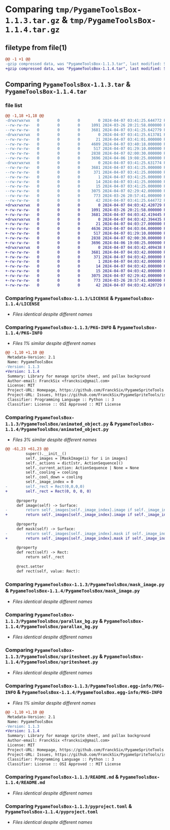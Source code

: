# Comparing `tmp/PygameToolsBox-1.1.3.tar.gz` & `tmp/PygameToolsBox-1.1.4.tar.gz`

## filetype from file(1)

```diff
@@ -1 +1 @@
-gzip compressed data, was "PygameToolsBox-1.1.3.tar", last modified: Sun Apr  7 03:41:25 2024, max compression
+gzip compressed data, was "PygameToolsBox-1.1.4.tar", last modified: Sun Apr  7 04:03:42 2024, max compression
```

## Comparing `PygameToolsBox-1.1.3.tar` & `PygameToolsBox-1.1.4.tar`

### file list

```diff
@@ -1,18 +1,18 @@
-drwxrwxrwx   0        0        0        0 2024-04-07 03:41:25.644772 PygameToolsBox-1.1.3/
--rw-rw-rw-   0        0        0     1091 2024-03-26 20:21:58.000000 PygameToolsBox-1.1.3/LICENSE
--rw-rw-rw-   0        0        0     3681 2024-04-07 03:41:25.642779 PygameToolsBox-1.1.3/PKG-INFO
-drwxrwxrwx   0        0        0        0 2024-04-07 03:41:25.613781 PygameToolsBox-1.1.3/PygameToolsBox/
--rw-rw-rw-   0        0        0       21 2024-04-07 03:41:01.000000 PygameToolsBox-1.1.3/PygameToolsBox/__init__.py
--rw-rw-rw-   0        0        0     4609 2024-04-07 03:40:18.000000 PygameToolsBox-1.1.3/PygameToolsBox/animated_object.py
--rw-rw-rw-   0        0        0      517 2024-04-07 01:29:10.000000 PygameToolsBox-1.1.3/PygameToolsBox/mask_image.py
--rw-rw-rw-   0        0        0     2838 2024-04-07 02:00:30.000000 PygameToolsBox-1.1.3/PygameToolsBox/parallax_bg.py
--rw-rw-rw-   0        0        0     3696 2024-04-06 19:08:25.000000 PygameToolsBox-1.1.3/PygameToolsBox/spritesheet.py
-drwxrwxrwx   0        0        0        0 2024-04-07 03:41:25.631774 PygameToolsBox-1.1.3/PygameToolsBox.egg-info/
--rw-rw-rw-   0        0        0     3681 2024-04-07 03:41:25.000000 PygameToolsBox-1.1.3/PygameToolsBox.egg-info/PKG-INFO
--rw-rw-rw-   0        0        0      371 2024-04-07 03:41:25.000000 PygameToolsBox-1.1.3/PygameToolsBox.egg-info/SOURCES.txt
--rw-rw-rw-   0        0        0        1 2024-04-07 03:41:25.000000 PygameToolsBox-1.1.3/PygameToolsBox.egg-info/dependency_links.txt
--rw-rw-rw-   0        0        0       14 2024-04-07 03:41:25.000000 PygameToolsBox-1.1.3/PygameToolsBox.egg-info/requires.txt
--rw-rw-rw-   0        0        0       15 2024-04-07 03:41:25.000000 PygameToolsBox-1.1.3/PygameToolsBox.egg-info/top_level.txt
--rw-rw-rw-   0        0        0     3075 2024-04-07 02:29:42.000000 PygameToolsBox-1.1.3/README.md
--rw-rw-rw-   0        0        0      773 2024-03-26 20:57:41.000000 PygameToolsBox-1.1.3/pyproject.toml
--rw-rw-rw-   0        0        0       42 2024-04-07 03:41:25.644772 PygameToolsBox-1.1.3/setup.cfg
+drwxrwxrwx   0        0        0        0 2024-04-07 04:03:42.420729 PygameToolsBox-1.1.4/
+-rw-rw-rw-   0        0        0     1091 2024-03-26 20:21:58.000000 PygameToolsBox-1.1.4/LICENSE
+-rw-rw-rw-   0        0        0     3681 2024-04-07 04:03:42.419445 PygameToolsBox-1.1.4/PKG-INFO
+drwxrwxrwx   0        0        0        0 2024-04-07 04:03:42.394435 PygameToolsBox-1.1.4/PygameToolsBox/
+-rw-rw-rw-   0        0        0       21 2024-04-07 04:03:27.000000 PygameToolsBox-1.1.4/PygameToolsBox/__init__.py
+-rw-rw-rw-   0        0        0     4636 2024-04-07 04:03:04.000000 PygameToolsBox-1.1.4/PygameToolsBox/animated_object.py
+-rw-rw-rw-   0        0        0      517 2024-04-07 01:29:10.000000 PygameToolsBox-1.1.4/PygameToolsBox/mask_image.py
+-rw-rw-rw-   0        0        0     2838 2024-04-07 02:00:30.000000 PygameToolsBox-1.1.4/PygameToolsBox/parallax_bg.py
+-rw-rw-rw-   0        0        0     3696 2024-04-06 19:08:25.000000 PygameToolsBox-1.1.4/PygameToolsBox/spritesheet.py
+drwxrwxrwx   0        0        0        0 2024-04-07 04:03:42.409438 PygameToolsBox-1.1.4/PygameToolsBox.egg-info/
+-rw-rw-rw-   0        0        0     3681 2024-04-07 04:03:42.000000 PygameToolsBox-1.1.4/PygameToolsBox.egg-info/PKG-INFO
+-rw-rw-rw-   0        0        0      371 2024-04-07 04:03:42.000000 PygameToolsBox-1.1.4/PygameToolsBox.egg-info/SOURCES.txt
+-rw-rw-rw-   0        0        0        1 2024-04-07 04:03:42.000000 PygameToolsBox-1.1.4/PygameToolsBox.egg-info/dependency_links.txt
+-rw-rw-rw-   0        0        0       14 2024-04-07 04:03:42.000000 PygameToolsBox-1.1.4/PygameToolsBox.egg-info/requires.txt
+-rw-rw-rw-   0        0        0       15 2024-04-07 04:03:42.000000 PygameToolsBox-1.1.4/PygameToolsBox.egg-info/top_level.txt
+-rw-rw-rw-   0        0        0     3075 2024-04-07 02:29:42.000000 PygameToolsBox-1.1.4/README.md
+-rw-rw-rw-   0        0        0      773 2024-03-26 20:57:41.000000 PygameToolsBox-1.1.4/pyproject.toml
+-rw-rw-rw-   0        0        0       42 2024-04-07 04:03:42.420729 PygameToolsBox-1.1.4/setup.cfg
```

### Comparing `PygameToolsBox-1.1.3/LICENSE` & `PygameToolsBox-1.1.4/LICENSE`

 * *Files identical despite different names*

### Comparing `PygameToolsBox-1.1.3/PKG-INFO` & `PygameToolsBox-1.1.4/PKG-INFO`

 * *Files 1% similar despite different names*

```diff
@@ -1,10 +1,10 @@
 Metadata-Version: 2.1
 Name: PygameToolsBox
-Version: 1.1.3
+Version: 1.1.4
 Summary: Library for manage sprite sheet, and pallax background
 Author-email: FranckSix <francksix@gmail.com>
 License: MIT
 Project-URL: Homepage, https://github.com/FranckSix/PygameSpriteTools
 Project-URL: Issues, https://github.com/FranckSix/PygameSpriteTools/issues
 Classifier: Programming Language :: Python :: 3
 Classifier: License :: OSI Approved :: MIT License
```

### Comparing `PygameToolsBox-1.1.3/PygameToolsBox/animated_object.py` & `PygameToolsBox-1.1.4/PygameToolsBox/animated_object.py`

 * *Files 3% similar despite different names*

```diff
@@ -61,23 +61,23 @@
         super().__init__()
         self._images = [MaskImage(i) for i in images]
         self._actions = dict[str, ActionSequence]()
         self._current_action: ActionSequence | None = None
         self._cooling = cooling
         self._cool_down = cooling
         self._image_index = 0
-        self._rect = Rect(0,0,0,0)
+        self._rect = Rect(0, 0, 0, 0)
 
     @property
     def image(self) -> Surface:
-        return self._images[self._image_index].image if self._image_index else None
+        return self._images[self._image_index].image if self._image_index is not None else None
 
     @property
     def mask(self) -> Surface:
-        return self._images[self._image_index].mask if self._image_index else None
+        return self._images[self._image_index].mask if self._image_index is not None else None
 
     @property
     def rect(self) -> Rect:
         return self._rect
 
     @rect.setter
     def rect(self, value: Rect):
```

### Comparing `PygameToolsBox-1.1.3/PygameToolsBox/mask_image.py` & `PygameToolsBox-1.1.4/PygameToolsBox/mask_image.py`

 * *Files identical despite different names*

### Comparing `PygameToolsBox-1.1.3/PygameToolsBox/parallax_bg.py` & `PygameToolsBox-1.1.4/PygameToolsBox/parallax_bg.py`

 * *Files identical despite different names*

### Comparing `PygameToolsBox-1.1.3/PygameToolsBox/spritesheet.py` & `PygameToolsBox-1.1.4/PygameToolsBox/spritesheet.py`

 * *Files identical despite different names*

### Comparing `PygameToolsBox-1.1.3/PygameToolsBox.egg-info/PKG-INFO` & `PygameToolsBox-1.1.4/PygameToolsBox.egg-info/PKG-INFO`

 * *Files 1% similar despite different names*

```diff
@@ -1,10 +1,10 @@
 Metadata-Version: 2.1
 Name: PygameToolsBox
-Version: 1.1.3
+Version: 1.1.4
 Summary: Library for manage sprite sheet, and pallax background
 Author-email: FranckSix <francksix@gmail.com>
 License: MIT
 Project-URL: Homepage, https://github.com/FranckSix/PygameSpriteTools
 Project-URL: Issues, https://github.com/FranckSix/PygameSpriteTools/issues
 Classifier: Programming Language :: Python :: 3
 Classifier: License :: OSI Approved :: MIT License
```

### Comparing `PygameToolsBox-1.1.3/README.md` & `PygameToolsBox-1.1.4/README.md`

 * *Files identical despite different names*

### Comparing `PygameToolsBox-1.1.3/pyproject.toml` & `PygameToolsBox-1.1.4/pyproject.toml`

 * *Files identical despite different names*

